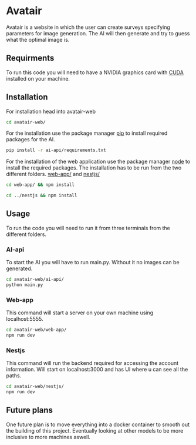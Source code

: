 # Avatair

Avatair is a website in which the user can create surveys specifying parameters for image generation. The AI will then generate and try to guess what the optimal image is.

## Requirments
To run this code you will need to have a NVIDIA graphics card with [CUDA](https://developer.nvidia.com/cuda-toolkit) installed on your machine. 

## Installation
For installation head into avatair-web

```bash
cd avatair-web/
```
For the installation use the package manager [pip](https://pip.pypa.io/en/stable/) to install required packages for the AI.

```bash
pip install -r ai-api/requirements.txt
```
For the installation of the web application use the package manager [node](https://nodejs.org/en) to install the required packages. The installation has to be run from the two different folders. [web-app/](https://gitlab.liu.se/ellhe126/tdp032-ai/-/tree/main/avatair-web/web-app?ref_type=heads) and [nestjs/](https://gitlab.liu.se/ellhe126/tdp032-ai/-/tree/main/avatair-web/nestjs?ref_type=heads)

```bash
cd web-app/ && npm install

cd ../nestjs && npm install
```

## Usage
To run the code you will need to run it from three terminals from the different folders.

### AI-api
To start the AI you will have to run main.py. Without it no images can be generated.

```bash
cd avatair-web/ai-api/
python main.py
```

### Web-app
This command will start a server on your own machine using localhost:5555.

```bash
cd avatair-web/web-app/
npm run dev
```

### Nestjs
This command will run the backend required for accessing the account information. Will start on localhost:3000 and has UI where u can see all the paths.

```bash
cd avatair-web/nestjs/
npm run dev
```

## Future plans
One future plan is to move everything into a docker container to smooth out the building of this project. Eventually looking at other models to be more inclusive to more machines aswell.
